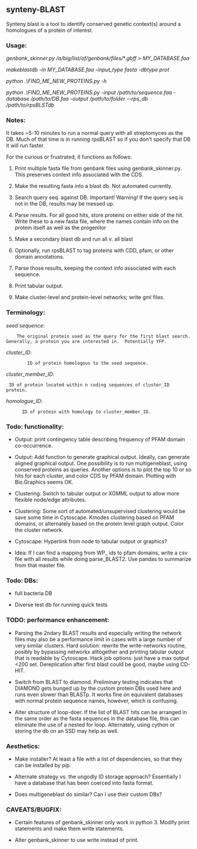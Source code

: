 ## synteny-BLAST 

Synteny blast is a tool to identify conserved genetic context(s) around a homologues of a protein of interest.



### Usage:



*genbank_skinner.py /a/big/list/of/genbank/files/*\*.*gbff > MY_DATABASE.faa*



*makeblastdb -in  MY_DATABASE.faa -input_type fasta -dbtype prot*



*python .\FIND_ME_NEW_PROTEINS.py -h*

*python .\FIND_ME_NEW_PROTEINS.py -input /path/to/sequence.faa -database /path/to/DB.faa -output /path/to/folder  --rps_db /path/to/rpsBLSTdb*



### Notes:

It takes ~5-10 minutes to run a normal query with all streptomyces as the DB.  Much of that time is in running rpsBLAST so if you don't specify that DB it will run faster.



For the curious or frustrated, it functions as follows:

1.  Print multiple fasta file from genbank files using genbank_skinner.py.  This preserves context info associated with the CDS.



2.  Make the resulting fasta into a blast db.  Not automated currently.



3.  Search query seq. against DB.  Important! Warning! If the query seq is not in the DB, results may be messed up.



4.  Parse results.  For all good hits, store proteins on either side of the hit.  Write these to a new fasta file, where the names contain info on the protein itself as well as the progenitor



5.  Make a secondary blast db and run all v. all blast



6.  Optionally, run rpsBLAST to tag proteins with CDD, pfam, or other domain annotations.



7.  Parse those results, keeping the context info associated with each sequence.



8.  Print tabular output.



9.  Make cluster-level and protein-level networks; write gml files.




### Terminology:


*seed sequence*:

        The original protein used as the query for the first blast search.  Generally, a protein you are interested in.  Potentially YFP.



*cluster_ID*:

            ID of protein homologous to the seed sequence.



*cluster_member_ID*:

     ID of protein located within n coding sequences of cluster_ID protein.



*homologue_ID*:

          ID of protein with homology to cluster_member_ID.



### Todo: functionality:

- Output:  print contingency table describing frequency of PFAM domain co-occurrence.



- Output:  Add function to generate graphical output.  Ideally, can generate aligned graphical output.  One possibility is to run multigeneblast, using conserved proteins as queries.  Another options is to plot the top 10 or so hits for each cluster, and color CDS by PFAM domain. Plotting with Bio.Graphics seems OK.



- Clustering:  Switch to tabular output or XGMML output to allow more flexible node/edge attributes.



- Clustering:  Some sort of automated/unsupervised clustering would be save some time in Cytoscape.  Kmodes clustering based on PFAM domains, or alternately based on the protein level graph output.  Color the cluster network.



- Cytoscape:  Hyperlink from node to tabular output or graphics?

- Idea:  If I can find a mapping from WP_ ids to pfam domains, write a csv file with all results while doing parse_BLAST2.  Use pandas to summarize from that master file.

### Todo: DBs:



- full bacteria DB

- Diverse test db for running quick tests



### TODO: performance enhancement:

- Parsing the 2ndary BLAST results and especially writing the network files may also be a performance limit in cases with a large number of very similar clusters.  Hard solution: rewrite the write-networks routine, posibly by bypassing networkx alltogether and printing tabular output that is readable by Cytoscape. Hack job options:  just have a max output <200 set. Dereplication after first blast could be good, maybe using CD-HIT.



- Switch from BLAST to diamond.  Preliminary testing indicates that DIAMOND gets bunged up by the custom protein DBs used here and runs even slower than BLASTp.  It works fine on equivalent databases with normal protein sequence names, however, which is confusing.



- Alter structure of loop-doer.  If the list of BLAST hits can be arranged in the same order as the fasta sequences in the database file, this can eliminate the use of a nested for loop.   Alternately, using cython or storing the db on an SSD may help as well.



### Aesthetics:



- Make installer?  At least a file with a list of dependencies, so that they can be installed by pip.



- Alternate strategy vs. the ungodly ID storage approach?  Essentially I have a database that has been coerced into fasta format.  



- Does multigeneblast do similar? Can I use their custom DBs?




### CAVEATS/BUGFIX:

- Certain features of genbank_skinner only work in python 3.  Modify print statements and make them write statements.



- Alter genbank_skinner to use write instead of print.
